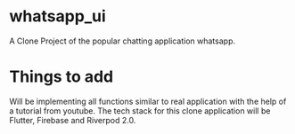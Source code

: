 # whatsapp_ui

A Clone Project of the popular chatting application whatsapp.

# Things to add

Will be implementing all functions similar to real application with the help of a tutorial from youtube. The tech stack for this clone application will be Flutter, Firebase and Riverpod 2.0.
